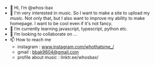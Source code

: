 - 👋 Hi, I’m @whos-bax
- 👀 I'm very interested in music. So I want to make a site to upload my music. Not only that, but I also want to improve my ability to make homepage. I want to be cool even if it's not fancy.
- 🌱 I’m currently learning javascript, typescript, python etc.
- 💞️ I’m looking to collaborate on ...
- 📫 How to reach me 
    * instagram : www.instagram.com/whothatsme_/
    * gmail : bbak9604@gmail.com
    * profile about music : linktr.ee/whosbax/

<!---
whos-bax/whos-bax is a ✨ special ✨ repository because its `README.md` (this file) appears on your GitHub profile.
You can click the Preview link to take a look at your changes.
--->
